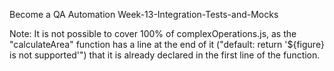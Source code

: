 Become a QA Automation  Week-13-Integration-Tests-and-Mocks

Note: It is not possible to cover 100% of complexOperations.js, as the "calculateArea" function has a line at the end of it ("default: return '${figure} is not supported'") that it is already declared in the first line of the function.
